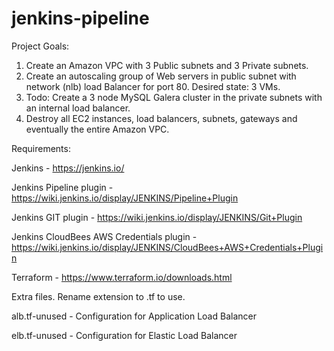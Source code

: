 # jenkins-pipeline

Project Goals:

1) Create an Amazon VPC with 3 Public subnets and 3 Private subnets. 
2) Create an autoscaling group of Web servers in public subnet with network (nlb) load Balancer for port 80. Desired state: 3 VMs.
3) Todo: Create a 3 node MySQL Galera cluster in the private subnets with an internal load balancer.
4) Destroy all EC2 instances, load balancers, subnets, gateways and eventually the entire Amazon VPC.

Requirements:

Jenkins - https://jenkins.io/

Jenkins Pipeline plugin - https://wiki.jenkins.io/display/JENKINS/Pipeline+Plugin

Jenkins GIT plugin - https://wiki.jenkins.io/display/JENKINS/Git+Plugin

Jenkins CloudBees AWS Credentials plugin - https://wiki.jenkins.io/display/JENKINS/CloudBees+AWS+Credentials+Plugin

Terraform - https://www.terraform.io/downloads.html

Extra files. Rename extension to .tf to use.

alb.tf-unused - Configuration for Application Load Balancer

elb.tf-unused - Configuration for Elastic Load Balancer
